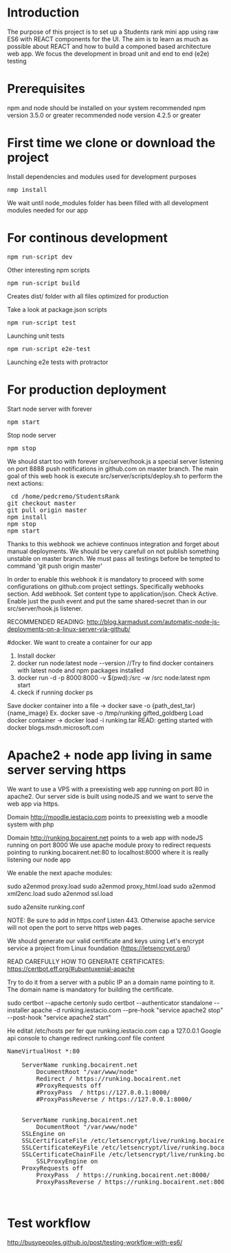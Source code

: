 # Introduction 
The purpose of this project is to set up a Students rank mini app using raw ES6 with REACT components for the UI. The aim is to learn as much as possible about REACT and how to build a componed based architecture web app. We focus the development in broad unit and end to end (e2e) testing

# Prerequisites
npm and node should be installed on your system
recommended npm version 3.5.0 or greater 
recommended node version 4.2.5 or greater 

# First time we clone or download the project 
Install dependencies and modules used for development purposes
<pre>nmp install </pre>
We wait until node_modules folder has been filled with all development modules needed for our app

# For continous development 

<pre>npm run-script dev</pre>

Other interesting npm scripts  
 
<pre>npm run-script build </pre>
Creates dist/ folder with all files optimized for production

Take a look at package.json scripts
<pre>npm run-script test</pre> Launching unit tests
<pre>npm run-script e2e-test</pre> Launching e2e tests with protractor



# For production deployment
Start node server with forever <pre>npm start</pre>
Stop node server <pre>npm stop</pre>

We should start too with forever src/server/hook.js a special server listening on port 8888 push notifications in github.com on master branch.
The main goal of this web hook is execute src/server/scripts/deploy.sh to perform the next actions:
<pre>
 cd /home/pedcremo/StudentsRank
git checkout master
git pull origin master
npm install
npm stop
npm start
</pre>
Thanks to this webhook we achieve continuos integration and forget about manual deployments. We should be very carefull on not publish something unstable on master branch.
We must pass all testings before be tempted to command 'git push origin master'

In order to enable this webhook it is mandatory to proceed with some configurations on github.com project settings. Specifically webhooks section. Add webhook. Set content type to application/json. Check Active. Enable just the push event and put the same shared-secret than in our src/server/hook.js listener. 

RECOMMENDED READING:
http://blog.karmadust.com/automatic-node-js-deployments-on-a-linux-server-via-github/

#docker. We want to create a container for our app

1. Install docker
2. docker run node:latest node --version //Try to find docker containers with latest node and npm packages installed
3. docker run -d -p 8000:8000 -v $(pwd):/src -w /src node:latest npm start
4. ckeck if running docker ps

Save docker container into a file -> docker save -o {path_dest_tar} {name_image} 
Ex. docker save -o /tmp/runking gifted_goldberg
Load docker container -> docker load -i runking.tar 
READ: getting started with docker blogs.msdn.microsoft.com

# Apache2 + node app living in same server serving https 

We want to use a VPS with a preexisting web app running on port 80 in apache2.
Our server side is built using nodeJS and we want to serve the web app via https.

Domain http://moodle.iestacio.com points to preexisting web a moodle system with php

Domain http://runking.bocairent.net  points to a web app with nodeJS running on port 8000
We use apache module proxy to redirect requests pointing to runking.bocairent.net:80 to localhost:8000 where it is really listening our node app

We enable the next apache modules:

sudo a2enmod proxy.load
sudo a2enmod proxy_html.load
sudo a2enmod xml2enc.load
sudo a2enmod ssl.load

sudo a2ensite runking.conf

NOTE: Be sure to add in https.conf  Listen 443. Otherwise apache service will not open the port to serve https web pages.

We should generate our valid certificate and keys using Let's encrypt service a project from Linux foundation (https://letsencrypt.org/)

READ CAREFULLY HOW TO GENERATE CERTIFICATES: https://certbot.eff.org/#ubuntuxenial-apache

Try to do it from a server with a public IP an a domain name pointing to it. The domain name is mandatory for building the certificate.

sudo certbot --apache certonly
sudo certbot --authenticator standalone --installer apache  -d runking.iestacio.com --pre-hook "service apache2 stop" --post-hook "service apache2 start"

He editat /etc/hosts per fer que runking.iestacio.com cap a 127.0.0.1
Google api console to change redirect 
runking.conf file content
<pre>
NameVirtualHost *:80
<VirtualHost *:80>
	ServerName runking.bocairent.net
        DocumentRoot "/var/www/node"
        Redirect / https://runking.bocairent.net
        #ProxyRequests off
        #ProxyPass  / https://127.0.0.1:8000/
        #ProxyPassReverse / https://127.0.0.1:8000/
</VirtualHost>
<VirtualHost *:443>
	ServerName runking.bocairent.net
        DocumentRoot "/var/www/node"
	SSLEngine on
	SSLCertificateFile /etc/letsencrypt/live/runking.bocairent.net/cert.pem
	SSLCertificateKeyFile /etc/letsencrypt/live/runking.bocairent.net/privkey.pem
	SSLCertificateChainFile /etc/letsencrypt/live/runking.bocairent.net/fullchain.pem
        SSLProxyEngine on 
	ProxyRequests off
        ProxyPass  / https://runking.bocairent.net:8000/
        ProxyPassReverse / https://runking.bocairent.net:8000/
</VirtualHost>

</pre>

# Test workflow 
http://busypeoples.github.io/post/testing-workflow-with-es6/